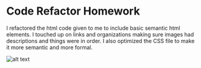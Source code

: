 # Code Refactor Homework

I refactored the html code given to me to include basic semantic html elements. I touched up on links and organizations making sure images had descriptions and things were in order. I also optimized the CSS file to make it more semantic and more formal.

![alt text](https://jaa459.github.io/01-code-refactor/assets/images/Screenshot%202020-11-17%20201308.png)
